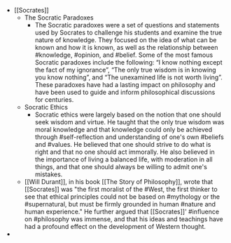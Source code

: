 - [[Socrates]]
	- The Socratic Paradoxes
		- The Socratic paradoxes were a set of questions and statements used by Socrates to challenge his students and examine the true nature of knowledge. They focused on the idea of what can be known and how it is known, as well as the relationship between #knowledge, #opinion, and #belief. Some of the most famous Socratic paradoxes include the following: “I know nothing except the fact of my ignorance”, “The only true wisdom is in knowing you know nothing”, and “The unexamined life is not worth living”. These paradoxes have had a lasting impact on philosophy and have been used to guide and inform philosophical discussions for centuries.
	- Socratic Ethics
		- Socratic ethics were largely based on the notion that one should seek wisdom and virtue. He taught that the only true wisdom was moral knowledge and that knowledge could only be achieved through #self-reflection and understanding of one's own #beliefs and #values. He believed that one should strive to do what is right and that no one should act immorally. He also believed in the importance of living a balanced life, with moderation in all things, and that one should always be willing to admit one's mistakes.
	- [[Will Durant]], in his book [[The Story of Philosophy]], wrote that [[Socrates]] was "the first moralist of the #West, the first thinker to see that ethical principles could not be based on #mythology or the #supernatural, but must be firmly grounded in human #nature and human experience." He further argued that [[Socrates]]' #influence on #philosophy was immense, and that his ideas and teachings have had a profound effect on the development of Western thought.
-